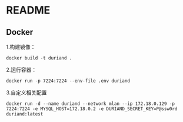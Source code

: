 # README

## Docker

1.构建镜像：

```
docker build -t duriand .
```

2.运行容器：

```
docker run -p 7224:7224 --env-file .env duriand
```

3.自定义相关配置

```
docker run -d --name duriand --network mlan --ip 172.18.0.129 -p 7224:7224 -e MYSQL_HOST=172.18.0.2 -e DURIAND_SECRET_KEY=P@ssw0rd duriand:latest
```

